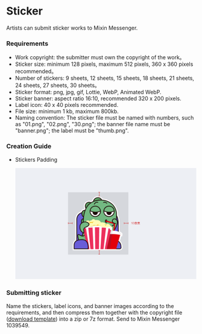 # Sticker

Artists can submit sticker works to Mixin Messenger.

### Requirements

- Work copyright: the submitter must own the copyright of the work。
- Sticker size: minimum 128 pixels, maximum 512 pixels, 360 x 360 pixels recommended。
- Number of stickers: 9 sheets, 12 sheets, 15 sheets, 18 sheets, 21 sheets, 24 sheets, 27 sheets, 30 sheets。
- Sticker format: png, jpg, gif, Lottie, WebP, Animated WebP.
- Sticker banner: aspect ratio 16:10, recommended 320 x 200 pixels.
- Label icon: 40 x 40 pixels recommended.
- File size: minimum 1 kb, maximum 800kb.
- Naming convention: The sticker file must be named with numbers, such as "01.png", "02.png", "30.png"; the banner file name must be "banner.png"; the label must be "thumb.png".

### Creation Guide

- Stickers Padding

  ![Todo: English Version Img, Sticker-padding](./sticker-padding.png)

### Submitting sticker

Name the stickers, label icons, and banner images according to the requirements, and then compress them together with the copyright file ([download template](http://www.mixinbots.com/docs/sticker-copyright-notice.doc)) into a zip or 7z format. Send to Mixin Messenger 1039549.
